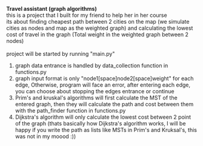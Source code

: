<b>Travel assistant (graph algorithms)</b>
<br>
this is a project that I built for my friend to help her in her course
<br>
its about finding cheapest path between 2 cities on the map (we simulate cities as nodes and map as the weighted graph) and calculating the lowest cost of travel in the graph (Total weight in the weighted graph between 2 nodes)
<br>
<br>
project will be started by running "main.py"
<br>
1) graph data entrance is handled by data_collection function in functions.py
2) graph input format is only "node1[space]node2[space]weight" for each edge,
Otherwise, program will face an error, after entering each edge, you can choose
about stopping the edges entrance or continue 
2) Prim's and kruskal's algorithms will first calculate the MST of the 
entered graph, then they will calculate the path and cost between them
with the path_finder function in functions.py
3) Dijkstra's algorithm will only calculate the lowest cost between 2 point of the graph (thats basically how Dijkstra's algorithm works, I will be happy if you write the path as lists like MSTs in Prim's and Kruksal's, this was not in my moood :))
